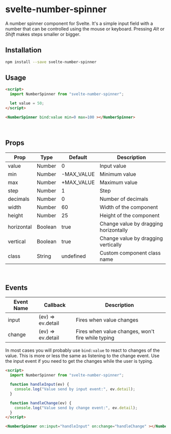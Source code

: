# svelte-number-spinner

A number spinner component for Svelte. It's a simple input field with a number that can be controlled using the mouse or keyboard. Pressing *Alt* or *Shift* makes steps smaller or bigger.


## Installation

```bash
npm install --save svelte-number-spinner
```

## Usage

```html
<script>
  import NumberSpinner from "svelte-number-spinner";

  let value = 50;
</script>

<NumberSpinner bind:value min=0 max=100 ></NumberSpinner>
```

<br />

## Props

| Prop           | Type    | Default     | Description                             |
| -------------- | ------- | ----------- | --------------------------------------- |
| value          | Number  | 0           | Input value                             |
| min            | Number  | -MAX_VALUE  | Minimum value                           |
| max            | Number  | +MAX_VALUE  | Maximum value                           |
| step           | Number  | 1           | Step                                    |
| decimals       | Number  | 0           | Number of decimals                      | 
| width          | Number  | 60          | Width of the component                  |
| height         | Number  | 25          | Height of the component                 |
| horizontal     | Boolean | true        | Change value by dragging horizontally   |
| vertical       | Boolean | true        | Change value by dragging vertically     |
| class          | String  | undefined   | Custom component class name             |

<br />

## Events

| Event Name     | Callback           | Description                                          |
| -------------- | ------------------ | ---------------------------------------------------- |
| input          | (ev) => ev.detail  | Fires when value changes                             |
| change         | (ev) => ev.detail  | Fires when value changes, won't fire while typing    |

In most cases you will probably use ```bind:value``` to react to changes of the value. This is more or less the same as listening to the change event. Use the input event if you need to get the changes while the user is typing.

```html
<script>
  import NumberSpinner from "svelte-number-spinner";

  function handleInput(ev) {
    console.log("Value send by input event:", ev.detail);    
  }

  function handleChange(ev) {
    console.log("Value send by change event:", ev.detail);    
  }
</script>

<NumberSpinner on:input="handleInput" on:change="handleChange" ></NumberSpinner>
```

<br />


